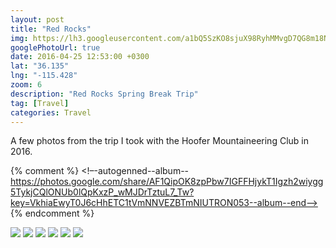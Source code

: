 ```yaml
---
layout: post
title: "Red Rocks"
img: https://lh3.googleusercontent.com/a1bQ5SzKO8sjuX98RyhMMvgD7QG8m18NZVZCyzcItmIrHWvx-zY8Q8NANzvVpAplDxzY0eipbWArubptqdXCkI10KPk9zANVyOFN7efDoixj_a0LTgmC3BJzpxIw45lKNhcXpR9TyQ
googlePhotoUrl: true
date: 2016-04-25 12:53:00 +0300
lat: "36.135"
lng: "-115.428" 
zoom: 6
description: "Red Rocks Spring Break Trip"
tag: [Travel]
categories: Travel
---
```

A few photos from the trip I took with the Hoofer Mountaineering Club in 2016.

{% comment %}
  <!–-autogenned--album--https://photos.google.com/share/AF1QipOK8zpPbw7IGFFHjykT1Igzh2wiygg5TykjCQlONUb0lQpKxzP_wMJDrTztuL7_Tw?key=VkhiaEwyT0J6cHhETC1tVmNNVEZBTmNIUTRON053--album--end-->
{% endcomment %}



<a data-fancybox="gallery" href="https://lh3.googleusercontent.com/a1bQ5SzKO8sjuX98RyhMMvgD7QG8m18NZVZCyzcItmIrHWvx-zY8Q8NANzvVpAplDxzY0eipbWArubptqdXCkI10KPk9zANVyOFN7efDoixj_a0LTgmC3BJzpxIw45lKNhcXpR9TyQ"><img src="https://lh3.googleusercontent.com/a1bQ5SzKO8sjuX98RyhMMvgD7QG8m18NZVZCyzcItmIrHWvx-zY8Q8NANzvVpAplDxzY0eipbWArubptqdXCkI10KPk9zANVyOFN7efDoixj_a0LTgmC3BJzpxIw45lKNhcXpR9TyQ=w200-h200"></a>
<a data-fancybox="gallery" href="https://lh3.googleusercontent.com/lMb5kTInItUtt08GzxdAw9WFTFjpa7VG_jdh1tWSAOdBnf9P-jr59UeQQseKTFNA5IneOx4vVIxQg31DOi1y-FSK0QYaQRWNv8Zt4FmyN9pzvQ4nicYiVOe2OaZEugPcnP2ghPLcAw"><img src="https://lh3.googleusercontent.com/lMb5kTInItUtt08GzxdAw9WFTFjpa7VG_jdh1tWSAOdBnf9P-jr59UeQQseKTFNA5IneOx4vVIxQg31DOi1y-FSK0QYaQRWNv8Zt4FmyN9pzvQ4nicYiVOe2OaZEugPcnP2ghPLcAw=w200-h200"></a>
<a data-fancybox="gallery" href="https://lh3.googleusercontent.com/yx8roLuz8zbklhIAdgSLco7KRr2Y48nWKQbC08h9FQ930sxiGha9aUVm9P9gcLnHNfbG17YUNmPHWO4XphWfffy8ToJ9FoGtLj17xB0UooLycbhaSKb1jL4S6ltFoEujtWacB4nYJA"><img src="https://lh3.googleusercontent.com/yx8roLuz8zbklhIAdgSLco7KRr2Y48nWKQbC08h9FQ930sxiGha9aUVm9P9gcLnHNfbG17YUNmPHWO4XphWfffy8ToJ9FoGtLj17xB0UooLycbhaSKb1jL4S6ltFoEujtWacB4nYJA=w200-h200"></a>
<a data-fancybox="gallery" href="https://lh3.googleusercontent.com/pSKQGrg_SGjJj-JlwCdjq6GF8eYiXz-u-DJC2zPC_ujgRjswBJAHVShVgZiEM24jn5RtTXqWDJ3z7h9GpTDAfWaPr0Vh7zqiNZ9yvqvBKPPwLXVPbcE1vfBVDvEG0VxMrbCB3lNhuA"><img src="https://lh3.googleusercontent.com/pSKQGrg_SGjJj-JlwCdjq6GF8eYiXz-u-DJC2zPC_ujgRjswBJAHVShVgZiEM24jn5RtTXqWDJ3z7h9GpTDAfWaPr0Vh7zqiNZ9yvqvBKPPwLXVPbcE1vfBVDvEG0VxMrbCB3lNhuA=w200-h200"></a>
<a data-fancybox="gallery" href="https://lh3.googleusercontent.com/ndW7D03QipsyKrqAXr2p2Fz0uIKFQ-HgdnhVUNIOIPz89N6hRtHIoGwAEbssr1NYimXJyBW0YpWs_jCv2_EjBFznRmHVqoHLoCu6v3H3QBNcBhsH-OZsNp9nfdflemYAFub-tG06Vg"><img src="https://lh3.googleusercontent.com/ndW7D03QipsyKrqAXr2p2Fz0uIKFQ-HgdnhVUNIOIPz89N6hRtHIoGwAEbssr1NYimXJyBW0YpWs_jCv2_EjBFznRmHVqoHLoCu6v3H3QBNcBhsH-OZsNp9nfdflemYAFub-tG06Vg=w200-h200"></a>
<a data-fancybox="gallery" href="https://lh3.googleusercontent.com/bKQu1ZH8JPor3aYvDjusICymaesjhaWoHY4BJw7Kxf2LLPAXDHcTl3uooZ8nhyiUrmdpPc9SStdF21NIDAqhDH_aoCD0WwcPacCjKpknuXRdpTsDLFLa1DMZDGy0BHEWDkHC8kbVJw"><img src="https://lh3.googleusercontent.com/bKQu1ZH8JPor3aYvDjusICymaesjhaWoHY4BJw7Kxf2LLPAXDHcTl3uooZ8nhyiUrmdpPc9SStdF21NIDAqhDH_aoCD0WwcPacCjKpknuXRdpTsDLFLa1DMZDGy0BHEWDkHC8kbVJw=w200-h200"></a>
